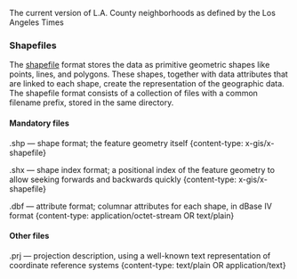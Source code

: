 The current version of L.A. County neighborhoods as defined by the Los Angeles Times

### Shapefiles
The [shapefile](https://en.wikipedia.org/wiki/Shapefile) format stores the data as primitive geometric shapes like points, lines, and polygons. These shapes, together with data attributes that are linked to each shape, create the representation of the geographic data. The shapefile format consists of a collection of files with a common filename prefix, stored in the same directory.
#### Mandatory files
.shp — shape format; the feature geometry itself {content-type: x-gis/x-shapefile}

.shx — shape index format; a positional index of the feature geometry to allow seeking forwards and backwards quickly {content-type: x-gis/x-shapefile}

.dbf — attribute format; columnar attributes for each shape, in dBase IV format {content-type: application/octet-stream OR text/plain}

#### Other files
.prj — projection description, using a well-known text representation of coordinate reference systems {content-type: text/plain OR application/text}
